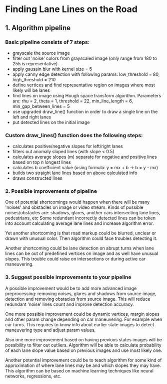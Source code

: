 # **Finding Lane Lines on the Road** 

## 1. Algorithm pipeline
### Basic pipeline consists of 7 steps:
 - grayscale the source image
 - filter out 'noise' colors from grayscaled image (only range from 180 to 255 is representative)
 - apply gausain blur with kernel size = 5 
 - apply canny edge detection with following params: low_threshold = 80, high_threshold = 210
 - define vertices and find representative region on images where most likely will be lanes
 - find lines on image using Hough space transform algorithm. Parameters are: rhu = 2, theta = 1, threshold = 22, min_line_length = 6, min_gap_between_lines = 5
 - use upgraded draw_line() function in order to draw a single line on the left and right lanes
 - put detected lines on the initial image

### Custom draw_lines() function does the following steps:
- calculates positive/negative slopes for left/right lanes 
- filters out anomaly sloped lines (with slope < 0.5)
- calculates average slopes (m) separate for negative and positive lines based on top n longest lines
- calculates b coefficient value (using formula: y = mx + b -> b = y - mx)
- builds two straight lane lines based on above calculated info
- draws constructed lines

### 2. Possible improvements of pipeline
One of potential shortcomings would happen when there will be many 'noises' and obstacles on image or video stream. 
Kinds of possible noises/obstacles are: shadows, glares, another cars intersecting lane lines, pedestrians, etc
Some redundant incorrectly detected lines can be token into account calculating average lane lines and increase algorithm error.

Yet another shortcoming is that road markup could be blurred, unclear or drawn with unusual color. Then algorithm could face troubles detecting it. 

Another shortcoming could be lane detection on abrupt turns when lane lines can be out of predefined vertices on image and as well have unusual slopes. This trouble could raise on intersections or during active car maneuvering.

### 3. Suggest possible improvements to your pipeline

A possible improvement would be to add more advanced image preprocessing: removing noises, glares and shadows from source image, detection and removing obstacles from source image. This will reduce redundant 'noise' lines count and improve detection accuracy.

One more possible improvement could be dynamic vertices, margin slopes and other param change depending on car maneuvering. For example when car turns. This requires to know info about earlier state images to detect maneuvering type and adjust param values.

Also one more improvement based on having previous states images will be possibility to filter out outliers. Algorithm will be able to calculate probability of each lane slope value based on previous images and use most likely one.

Another potential improvement could be to teach algorithm for some kind of approximation of where lane lines may be and which slopes they may have. This algorithm can be based on machine learning techniques like neural networks, regressions, etc.
